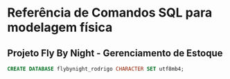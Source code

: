 # Referência de Comandos SQL para modelagem física


## Projeto Fly By Night - Gerenciamento de Estoque

```sql
CREATE DATABASE flybynight_rodrigo CHARACTER SET utf8mb4;
```